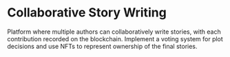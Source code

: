 # Collaborative Story Writing
Platform where multiple authors can collaboratively write stories, with each contribution recorded on the blockchain. Implement a voting system for plot decisions and use NFTs to represent ownership of the final stories.
